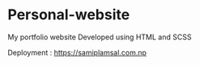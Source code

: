 # Personal-website
My portfolio website
Developed using HTML and SCSS

Deployment : https://samiplamsal.com.np
